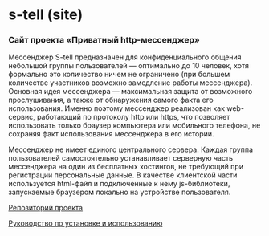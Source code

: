 # s-tell (site)
### Сайт проекта «Приватный http-мессенджер»

Мессенджер S-tell предназначен для конфиденциального общения небольшой группы пользователей — оптимально до 10 человек, хотя формально это количество ничем не ограничено (при большем количестве участников возможно замедление работы мессенджера). Основная идея мессенджера — максимальная защита от возможного прослушивания, а также от обнаружения самого факта его использования. Именно поэтому мессенджер реализован как web-сервис, работающий по протоколу http или https, что позволяет использовать только браузер компьютера или мобильного телефона, не сохраняя факт использования мессенджера в его истории.

Мессенджер не имеет единого центрального сервера. Каждая группа пользователей самостоятельно устанавливает серверную часть мессенджера на один из бесплатных хостингов, не требующий при регистрации персональные данные. В качестве клиентской части используется html-файл и подключенные к нему js-библиотеки, запускаемые браузером локально на устройстве пользователя.

[Репозиторий проекта](https://github.com/s-tell/s-tell)

[Руководство по установке и использованию](https://s-tell.github.io/manual.html)
